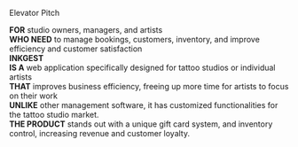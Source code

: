 Elevator Pitch

 **FOR** studio owners, managers, and artists  
 **WHO NEED** to manage bookings, customers, inventory, and improve efficiency and customer satisfaction  
 **INKGEST**  
 **IS A** web application specifically designed for tattoo studios or individual artists  
 **THAT** improves business efficiency, freeing up more time for artists to focus on their work  
 **UNLIKE** other management software, it has customized functionalities for the tattoo studio market.  
 **THE PRODUCT** stands out with a unique gift card system, and inventory control, increasing revenue and customer loyalty.  

